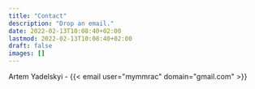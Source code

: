 ```yaml
---
title: "Contact"
description: "Drop an email."
date: 2022-02-13T10:08:40+02:00
lastmod: 2022-02-13T10:08:40+02:00
draft: false
images: []
---
```


Artem Yadelskyi - {{< email user="mymmrac" domain="gmail.com" >}}
